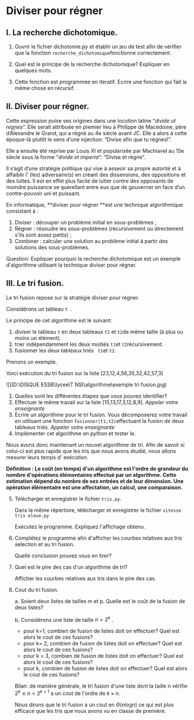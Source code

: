 # Diviser pour régner

## I. La recherche dichotomique. 



1. Ouvrir le fichier dichotomie.py et établir un jeu de test afin de vérifier que la fonction `recherche_dichotomique`fonctionne correctement. 

2.  Quel est le principe de la recherche dichotomique? Expliquer en quelques mots.

3. Cette fonction est programmée en itératif. Ecrire une fonction qui fait la même chose en récursif. 

## II. Diviser pour régner. 



Cette expression puise ses origines dans une locution latine “*divide ut regnes*“. Elle serait attribuée en premier lieu à Philippe de Macédoine, père d’Alexandre le Grand, qui a régné au 4e siècle avant JC. Elle a alors à cette époque-là plutôt le sens d’une injection: “Divise afin que tu règnes!”.

Elle a ensuite été reprise par Louis XI et popularisée par Machiavel au 15e siècle sous la forme “*divide et imperia*“: “Divise et règne”.

Il s’agit d’une stratégie politique qui vise à asseoir sa propre autorité et à affaiblir l’ (les) adversaire(s) en créant des dissensions, des oppositions et des luttes. Il est en effet plus facile de lutter contre des opposants de moindre puissance se querellant entre eux que de gouverner en face d’un contre-pouvoir uni et puissant.

En informatique, **diviser pour régner **est une technique algorithmique consistant à :

1. Diviser : découper un problème initial en sous-problèmes ;
2. Régner : résoudre les sous-problèmes (récursivement ou directement s'ils sont assez petits) ;
3. Combiner : calculer une solution au problème initial à partir des solutions des sous-problèmes.

Question: Expliquer pourquoi la recherche dichotomique est un exemple d'algorithme utilisant la technique diviser pour régner. 

## III. Le tri fusion. 

Le tri fusion repose sur la stratégie diviser pour régner. 

Considérons un tableau `t `.

Le principe de cet algorithme est le suivant:

1. diviser le tableau `t` en deux tableaux `t1` et `t2`de même taille (à plus ou moins un élément). 
2. trier indépendamment les deux moitiés `t1`et `t2`récursivement. 
3. fusionner les deux tableaux triés ` t1`et `t2`. 

Prenons un exemple. 

Voici exécution du tri fusion sur la liste [23,12,4,56,35,32,42,57,3]

![](D:\DISQUE ESSB\lycee\T NSI\algorithme\exemple tri fusion.jpg)

1. Quelles sont les différentes étapes que vous pouvez identifier? 
2. Effectuer le même travail sur la liste [15,13,17,3,12,8,9]. *Appeler votre enseignante*
3. Ecrire un algorithme pour le tri fusion. Vous décomposerez votre travail en utilisant une fonction `fusionner(t1,t2)`effectuant la fusion de deux tableaux triés.  *Appeler votre enseignante*
4. Implémenter cet algorithme en python et tester le. 

Nous avons donc maintenant un nouvel algorithme de tri. Afin de savoir si celui-ci est plus rapide que les tris que nous avons étudié, nous allons mesurer leurs temps d' exécution. 

**Définition : Le coût (en temps) d'un algorithme est l'ordre de grandeur  du nombre d'opérations élémentaires effectué par un algorithme. Cette estimation dépend du nombre de ses entrées et de leur dimension. Une opération élémentaire est une affectation, un calcul, une comparaison.**

5. Télécharger et enregistrer le fichier `tris.py`. 

   Dans le même répertoire, télécharger et enregistrer le fichier `vitesse tris eleve.py`

   Exécutez le programme. Expliquez l'affichage obtenu. 

6. Complétez le programme afin d'afficher les courbes relatives aux tris selection et au tri fusion.

   Quelle conclusion pouvez vous en tirer? 

7. Quel est le pire des cas d'un algorithme de tri? 

   Afficher les courbes relatives aux tris dans le pire des cas. 

8. Cout du tri fusion. 

   a. Soient deux listes de tailles m et p. Quelle est le coût de la fusion de deux listes? 

   b. Considérons une liste de taille $n = 2^k$ . 

   - pour k=1, combien de fusion de listes doit on effectuer? Quel est alors le cout de ces fusions? 
   - pour k= 2, combien de fusion de listes doit on effectuer? Quel est alors le cout de ces fusions?
   - pour k = 3, combien de fusion de listes doit on effectuer? Quel est alors le cout de ces fusions? 
   - pour k, combien de fusion de listes doit on effectuer? Quel est alors le cout de ces fusions? 

   

   Bilan: de manière générale, le tri fusion d'une liste dont la taille n vérifie $2^k\leq n<2^{k+1}$ a un cout de l'ordre de $k \times n$. 

   Nous dirons que le tri fusion a un cout en $\Theta (nlogn)$ ce qui est plus efficace que les tris que nous avons vu en classe de première. 

   

   

   

​		